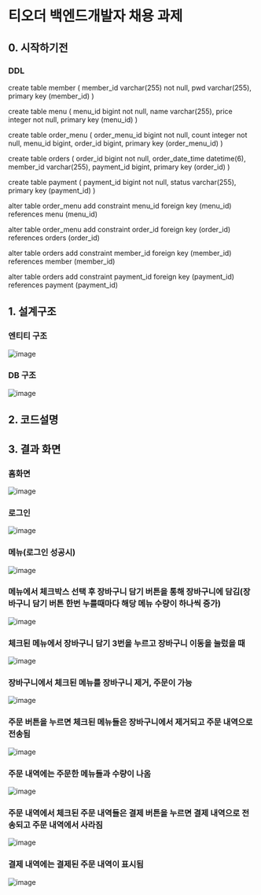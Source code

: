 # 티오더 백엔드개발자 채용 과제

## 0. 시작하기전
### DDL
create table member (
       member_id varchar(255) not null,
        pwd varchar(255),
        primary key (member_id)
    )
	
	
create table menu (
       menu_id bigint not null,
        name varchar(255),
        price integer not null,
        primary key (menu_id)
    )
	
	
create table order_menu (
       order_menu_id bigint not null,
        count integer not null,
        menu_id bigint,
        order_id bigint,
        primary key (order_menu_id)
    ) 
	
create table orders (
       order_id bigint not null,
        order_date_time datetime(6),
        member_id varchar(255),
        payment_id bigint,
        primary key (order_id)
    )
	
create table payment (
       payment_id bigint not null,
        status varchar(255),
        primary key (payment_id)
    )
    
alter table order_menu 
   add constraint menu_id 
   foreign key (menu_id) 
   references menu (menu_id)


alter table order_menu 
   add constraint order_id 
   foreign key (order_id) 
   references orders (order_id)


alter table orders 
   add constraint member_id 
   foreign key (member_id) 
   references member (member_id)


alter table orders 
   add constraint payment_id 
   foreign key (payment_id) 
   references payment (payment_id)

## 1. 설계구조

### 엔티티 구조

![image](https://user-images.githubusercontent.com/45089402/126480792-86769929-c201-4e3b-8fb8-7c22f539e908.png)


### DB 구조

![image](https://user-images.githubusercontent.com/45089402/126485959-4c7aaaee-198b-4aa2-bee4-747455623541.png)


## 2. 코드설명

## 3. 결과 화면

### 홈화면
![image](https://user-images.githubusercontent.com/45089402/126512247-05c0b77b-f96d-4d94-8359-9e501ad553f3.png)

### 로그인
![image](https://user-images.githubusercontent.com/45089402/126512342-3f9da318-bc34-4c2d-b20c-1adf0b98cae0.png)

### 메뉴(로그인 성공시)
![image](https://user-images.githubusercontent.com/45089402/126512641-86d326b0-e2b6-4ebf-978b-acf11ea32729.png)

### 메뉴에서 체크박스 선택 후 장바구니 담기 버튼을 통해 장바구니에 담김(장바구니 담기 버튼 한번 누를때마다 해당 메뉴 수량이 하나씩 증가)
![image](https://user-images.githubusercontent.com/45089402/126513262-ba9009b0-5749-4f07-b132-bf29e21922a0.png)

### 체크된 메뉴에서 장바구니 담기 3번을 누르고 장바구니 이동을 눌렀을 때
![image](https://user-images.githubusercontent.com/45089402/126513362-0f7cd7e5-b9e4-4383-ab1a-6be51a302fdf.png)

### 장바구니에서 체크된 메뉴를 장바구니 제거, 주문이 가능
![image](https://user-images.githubusercontent.com/45089402/126513957-ec290cbc-4a82-4b04-b69c-182a95f38d43.png)

### 주문 버튼을 누르면 체크된 메뉴들은 장바구니에서 제거되고 주문 내역으로 전송됨
![image](https://user-images.githubusercontent.com/45089402/126514137-2e9e77d9-dd38-46a5-9e9b-21914f1e0a00.png)

### 주문 내역에는 주문한 메뉴들과 수량이 나옴
![image](https://user-images.githubusercontent.com/45089402/126514255-fdbfb0c7-0db2-4098-9d43-4a7c8ed68643.png)

### 주문 내역에서 체크된 주문 내역들은 결제 버튼을 누르면 결제 내역으로 전송되고 주문 내역에서 사라짐
![image](https://user-images.githubusercontent.com/45089402/126514441-a2e3b188-2f14-4fba-bc16-474dd5ee2de8.png)

### 결제 내역에는 결제된 주문 내역이 표시됨
![image](https://user-images.githubusercontent.com/45089402/126514524-1cd18f8a-3f0f-4a16-96ac-47776986484e.png)





